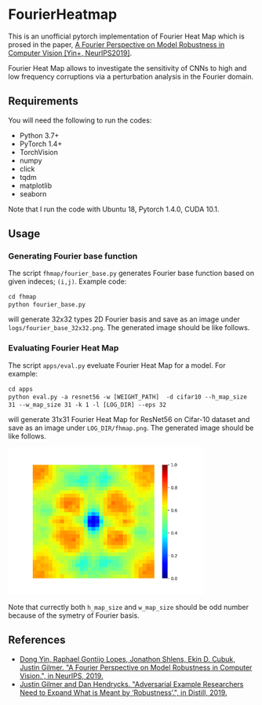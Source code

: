 # FourierHeatmap

This is an unofficial pytorch implementation of Fourier Heat Map which is prosed in the paper, [A Fourier Perspective on Model Robustness in Computer Vision [Yin+, NeurIPS2019]](https://arxiv.org/abs/1906.08988). 

Fourier Heat Map allows to investigate the sensitivity of CNNs to high and low frequency corruptions via a perturbation analysis in the Fourier domain.

## Requirements

You will need the following to run the codes:
- Python 3.7+
- PyTorch 1.4+
- TorchVision
- numpy
- click
- tqdm
- matplotlib
- seaborn

Note that I run the code with Ubuntu 18, Pytorch 1.4.0, CUDA 10.1.

## Usage

### Generating Fourier base function

The script `fhmap/fourier_base.py`
generates Fourier base function based on given indeces; `(i,j)`. 
Example code:

```
cd fhmap
python fourier_base.py
```

will generate 32x32 types 2D Fourier basis and save as an image under `logs/fourier_base_32x32.png`. The generated image should be like follows. 

### Evaluating Fourier Heat Map

The script `apps/eval.py`
eveluate Fourier Heat Map for a model. For example:

```
cd apps
python eval.py -a resnet56 -w [WEIGHT_PATH]  -d cifar10 --h_map_size 31 --w_map_size 31 -k 1 -l [LOG_DIR] --eps 32
```

will generate 31x31 Fourier Heat Map for ResNet56 on Cifar-10 dataset and save as an image under `LOG_DIR/fhmap.png`. The generated image should be like follows. 

<img src="samples/cifar10_resnet56_natural.png" width="400px">



Note that currectly both `h_map_size` and `w_map_size`  should be odd number because of the symetry of Fourier basis.

## References

- [Dong Yin, Raphael Gontijo Lopes, Jonathon Shlens, Ekin D. Cubuk, Justin Gilmer. "A Fourier Perspective on Model Robustness in Computer Vision.", in NeurIPS, 2019.](https://arxiv.org/abs/1906.08988)
- [Justin Gilmer and Dan Hendrycks. "Adversarial Example Researchers Need to Expand What is Meant by ‘Robustness’.", in Distill, 2019.](https://distill.pub/2019/advex-bugs-discussion/response-1/)